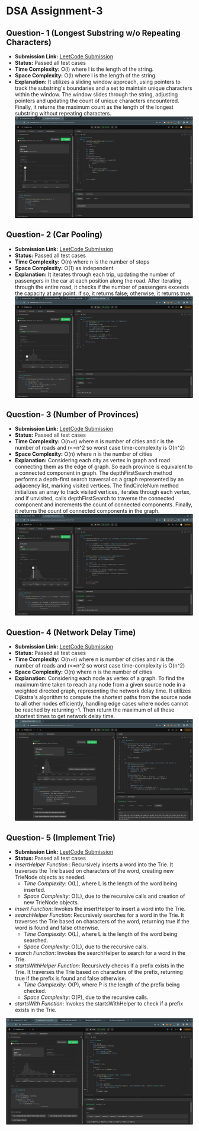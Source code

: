 # DSA Assignment-3

## Question- 1 (Longest Substring w/o Repeating Characters)

- **Submission Link:** [LeetCode Submission](https://leetcode.com/problems/longest-substring-without-repeating-characters/submissions/1161548895)
- **Status:** Passed all test cases
- **Time Complexity:** O(l) where l is the length of the string.
- **Space Complexity:** O(l) where l is the length of the string.
- **Explanation:** It utilizes a sliding window approach, using pointers to track the substring's boundaries and a set to maintain unique characters within the window. The window slides through the string, adjusting pointers and updating the count of unique characters encountered. Finally, it returns the maximum count as the length of the longest substring without repeating characters.
  ![Submission Photo](./Ques-1/image.png)

## Question- 2 (Car Pooling)

- **Submission Link:** [LeetCode Submission](https://leetcode.com/problems/car-pooling/submissions/1161560445)
- **Status:** Passed all test cases
- **Time Complexity:** O(n) where n is the number of stops
- **Space Complexity:** O(1) as independent
- **Explanation:** It iterates through each trip, updating the number of passengers in the car at each position along the road. After iterating through the entire road, it checks if the number of passengers exceeds the capacity at any point. If so, it returns false; otherwise, it returns true.
  ![Submission Photo](./Ques-2/image.png)

## Question- 3 (Number of Provinces)

- **Submission Link:** [LeetCode Submission](https://leetcode.com/problems/number-of-provinces/submissions/1161571791)
- **Status:** Passed all test cases
- **Time Complexity:** O(n+r) where n is number of cities and r is the number of roads and r<=n^2 so worst case time-complexity is O(n^2)
- **Space Complexity:** O(n) where n is the number of cities
- **Explanation:** Considering each city as vertex in graph and road connecting them as the edge of graph. So each province is equivalent to a connected component in graph. The depthFirstSearch method performs a depth-first search traversal on a graph represented by an adjacency list, marking visited vertices. The findCircleNum method initializes an array to track visited vertices, iterates through each vertex, and if unvisited, calls depthFirstSearch to traverse the connected component and increments the count of connected components. Finally, it returns the count of connected components in the graph.
  ![Submission Photo](./Ques-3/image.png)

## Question- 4 (Network Delay Time)

- **Submission Link:** [LeetCode Submission](https://leetcode.com/problems/network-delay-time/submissions/1161855157)
- **Status:** Passed all test cases
- **Time Complexity:** O(n+r) where n is number of cities and r is the number of roads and r<=n^2 so worst case time-complexity is O(n^2)
- **Space Complexity:** O(n) where n is the number of cities
- **Explanation:** Considering each node as vertex of a graph. To find the maximum time taken to reach any node from a given source node in a weighted directed graph, representing the network delay time. It utilizes Dijkstra's algorithm to compute the shortest paths from the source node to all other nodes efficiently, handling edge cases where nodes cannot be reached by returning -1. Then return the maximum of all these shortest times to get network delay time.
  ![Submission Photo](./Ques-4/image.png)

## Question- 5 (Implement Trie)

- **Submission Link:** [LeetCode Submission](https://leetcode.com/problems/implement-trie-prefix-tree/submissions/1161872868)
- **Status:** Passed all test cases
- _insertHelper Function_ : Recursively inserts a word into the Trie. It traverses the Trie based on characters of the word, creating new TrieNode objects as needed.
  - _Time Complexity_: O(L), where L is the length of the word being inserted.
  - _Space Complexity_: O(L), due to the recursive calls and creation of new TrieNode objects.
- _insert Function_: Invokes the insertHelper to insert a word into the Trie.
- _searchHelper Function_: Recursively searches for a word in the Trie. It traverses the Trie based on characters of the word, returning true if the word is found and false otherwise.
  - _Time Complexity_: O(L), where L is the length of the word being searched.
  - _Space Complexity_: O(L), due to the recursive calls.
- _search Function_: Invokes the searchHelper to search for a word in the Trie.
- _startsWithHelper Function_: Recursively checks if a prefix exists in the Trie. It traverses the Trie based on characters of the prefix, returning true if the prefix is found and false otherwise.
  - _Time Complexity_: O(P), where P is the length of the prefix being checked.
  - _Space Complexity_: O(P), due to the recursive calls.
- _startsWith Function_: Invokes the startsWithHelper to check if a prefix exists in the Trie.

![Submission Photo](./Ques-5/image.png)
